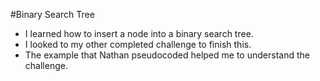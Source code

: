 #Binary Search Tree

- I learned how to insert a node into a binary search tree.
- I looked to my other completed challenge to finish this.
- The example that Nathan pseudocoded helped me to understand the challenge.